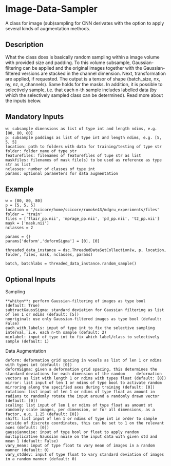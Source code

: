 # Image-Data-Sampler
A class for image (sub)sampling for CNN derivates with the option to apply several kinds of augmentation methods.

Description
-----------
What the class does is basically random sampling within a image volume with provided size and padding. To this volume subsample, Gaussian-filtering can be applied and the original images together with the Gaussian-filtered versions are stacked in the channel dimension. Next, transformation are applied, if requested. The output is a tensor of shape (batch_size, nx, ny, nz, n_channels). Same holds for the masks. In addition, it is possible to selectively sample, i.e. that each n-th sample includes labelled data (by which the selectively sampled class can be determined). Read more about the inputs below.  


Mandatory Inputs
----------------



    w: subsample dimensions as list of type int and length ndims, e.g. [80, 80, 80]
    p: subsample paddings as list of type int and length ndims, e.g. [5, 5, 5]
    location: path to folders with data for training/testing of type str
    folder: folder name of type str
    featurefiles: filenames of featurefiles of tupe str as list
    maskfiles: filenames of mask file(s) to be used as reference as type str as list
    nclasses: number of classes of type int
    params: optional parameters for data augmentation
    
    
Example
-------

    w = [80, 80, 80]
    p = [5, 5, 5]
    location = '/scicore/home/scicore/rumoke43/mdgru_experiments/files'
    folder = 'train'
    files = ['flair_pp.nii', 'mprage_pp.nii', 'pd_pp.nii', 't2_pp.nii']
    mask = ['mask.nii']
    nclasses = 2
    
    params = {}
    params['deform','deformSigma'] = [0], [0]
    
    threaded_data_instance = dsc.ThreadedDataSetCollection(w, p, location, folder, files, mask, nclasses, params)
    
    batch, batchlabs = threaded_data_instance.random_sample()
    

Optional Inputs
---------------
    
Sampling

    **whiten**: perform Gaussian-filtering of images as type bool (default: True)
    subtractGaussSigma: standard deviation for Gaussian filtering as list of len 1 or ndims (default: [5])
    nooriginal: use only Gaussian-filtered images as type bool (default: False)
    each_with_labels: input of type int to fix the selective sampling interval, i.e. each n-th sample (default: 2)
    minlabel: input of type int to fix which label/class to selectively sample (default: 1)
    
Data Augmentation

    deform: deformation grid spacing in voxels as list of len 1 or ndims with types int (default: [0])
    deformSigma: given a deformation grid spacing, this determines the standard deviations for each dimension of the random     deformation vectors as list with length 1 or ndims with types float (default: [0])
    mirror: list input of len 1 or ndims of type bool to activate random mirroring along the specified axes during training (default: [0])
    rotation: list input of len 1 or ndims of type float as amount in radians to randomly rotate the input around a randomly drawn vector (default: [0])
    scaling: list input of len 1 or ndims of type float as amount ot randomly scale images, per dimension, or for all dimensions, as a factor, e.g. 1.25 (default: [0])
    shift: list input of len 1 or ndims of type int in order to sample outside of discrete coordinates, this can be set to 1 on the relevant axes (default: [0])
    gaussiannoise: input of type bool or float to apply random multiplicative Gaussian noise on the input data with given std and mean 1 (default: False)
    vary_mean: input of type float to vary mean of images in a random manner (default: 0)
    vary_stddev: input of type float to vary standard deviation of images in a random manner (default: 0)

